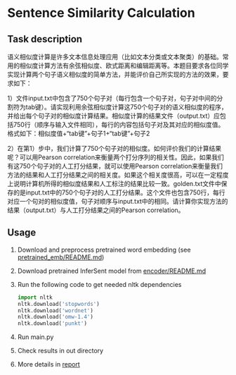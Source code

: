 # Sentence Similarity Calculation

## Task description

​	语义相似度计算是许多文本信息处理应用（比如文本分类或文本聚类）的基础。常用的相似度计算方法有余弦相似度、欧式距离和编辑距离等。本题目要求各位同学实现计算两个句子语义相似度的简单方法，并能评价自己所实现的方法的效果，要求如下：

1）文件input.txt中包含了750个句子对（每行包含一个句子对，句子对中间的分割符为tab键）。请实现利用余弦相似度计算这750个句子对的语义相似度的程序，并给出每个句子对的相似度计算结果。相似度计算的结果文件（output.txt）应包括750行（顺序与输入文件相同），每行的内容包括句子对及其对应的相似度值。格式如下：相似度值+“tab键”+句子1+“tab键”+句子2

2）在第1）步中，我们计算了750个句子对的相似度。如何评价我们的计算结果呢？可以用Pearson correlation来衡量两个打分序列的相关性。因此，如果我们有这750个句子对的人工打分结果，就可以使用Pearson correlation来衡量我们方法的结果和人工打分结果之间的相关度。如果这个相关度很高，可以在一定程度上说明计算机所得的相似度结果和人工标注的结果比较一致。golden.txt文件中保存的是input.txt中的750个句子对的人工打分结果。这个文件也包含750行，每行对应一个句对的相似度值，句子对顺序与input.txt中的相同。请计算你实现方法的结果（output.txt）与人工打分结果之间的Pearson correlation。

## Usage

1. Download and preprocess pretrained word embedding (see [pretrained_emb/README.md](./pretrained_emb/README.md))

1. Download pretrained InferSent model from [encoder/README.md](./encoder/README.md)

1. Run the following code to get needed nltk dependencies

   ```python
   import nltk
   nltk.download('stopwords')
   nltk.download('wordnet')
   nltk.download('omw-1.4')
   nltk.download('punkt')
   ```

1. Run main.py

1. Check results in out directory

1. More details in [report](./report)

   